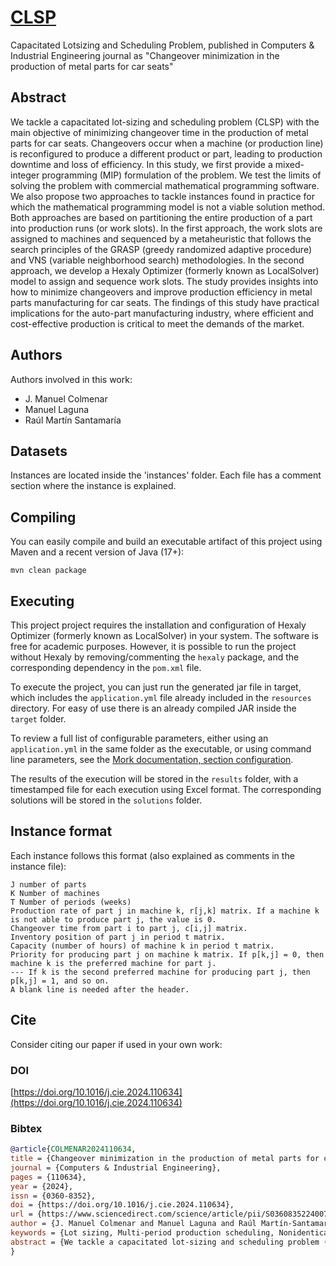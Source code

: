 # [CLSP](https://doi.org/10.1016/j.cie.2024.110634)
Capacitated Lotsizing and Scheduling Problem, published in Computers & Industrial Engineering journal as "Changeover minimization in the production of metal parts for car seats"


## Abstract
We tackle a capacitated lot-sizing and scheduling problem (CLSP) with the main objective of minimizing changeover time in the production of metal parts for car seats. Changeovers occur when a machine (or production line) is reconfigured to produce a different product or part, leading to production downtime and loss of efficiency. In this study, we first provide a mixed-integer programming (MIP) formulation of the problem. We test the limits of solving the problem with commercial mathematical programming software. We also propose two approaches to tackle instances found in practice for which the mathematical programming model is not a viable solution method. Both approaches are based on partitioning the entire production of a part into production runs (or work slots). In the first approach, the work slots are assigned to machines and sequenced by a metaheuristic that follows the search principles of the GRASP (greedy randomized adaptive procedure) and VNS (variable neighborhood search) methodologies. In the second approach, we develop a Hexaly Optimizer (formerly known as LocalSolver) model to assign and sequence work slots. The study provides insights into how to minimize changeovers and improve production efficiency in metal parts manufacturing for car seats. The findings of this study have practical implications for the auto-part manufacturing industry, where efficient and cost-effective production is critical to meet the demands of the market.

## Authors
Authors involved in this work:
- J. Manuel Colmenar
- Manuel Laguna
- Raúl Martín Santamaría

## Datasets
Instances are located inside the 'instances' folder. Each file has a comment section where the instance is explained.

## Compiling

You can easily compile and build an executable artifact of this project using Maven and a recent version of Java (17+):
```text
mvn clean package
```

## Executing

This project project requires the installation and configuration of Hexaly Optimizer (formerly known as LocalSolver) in your system. The software is free for academic purposes. However, it is possible to run the project without Hexaly by removing/commenting the ```hexaly``` package, and the corresponding dependency in the ```pom.xml``` file. 

To execute the project, you can just run the generated jar file in target, which includes the ```application.yml``` file already included in the ```resources``` directory. For easy of use there is an already compiled JAR inside the ```target``` folder.

To review a full list of configurable parameters, either using an ```application.yml``` in the same folder as the executable, or using command line parameters, see the [Mork documentation, section configuration](https://docs.mork-optimization.com/en/latest/features/config/).

The results of the execution will be stored in the ```results``` folder, with a timestamped file for each execution using Excel format. The corresponding solutions will be stored in the ```solutions``` folder.

## Instance format

Each instance follows this format (also explained as comments in the instance file):

```
J number of parts
K Number of machines
T Number of periods (weeks)
Production rate of part j in machine k, r[j,k] matrix. If a machine k is not able to produce part j, the value is 0.
Changeover time from part i to part j, c[i,j] matrix.
Inventory position of part j in period t matrix.
Capacity (number of hours) of machine k in period t matrix.
Priority for producing part j on machine k matrix. If p[k,j] = 0, then machine k is the preferred machine for part j.
--- If k is the second preferred machine for producing part j, then p[k,j] = 1, and so on.
A blank line is needed after the header.
```

## Cite

Consider citing our paper if used in your own work:

### DOI
[https://doi.org/10.1016/j.cie.2024.110634](https://doi.org/10.1016/j.cie.2024.110634)

### Bibtex
```bibtex
@article{COLMENAR2024110634,
title = {Changeover minimization in the production of metal parts for car seats},
journal = {Computers & Industrial Engineering},
pages = {110634},
year = {2024},
issn = {0360-8352},
doi = {https://doi.org/10.1016/j.cie.2024.110634},
url = {https://www.sciencedirect.com/science/article/pii/S0360835224007563},
author = {J. Manuel Colmenar and Manuel Laguna and Raúl Martín-Santamaría},
keywords = {Lot sizing, Multi-period production scheduling, Nonidentical parallel machines, Metaheuristic optimization},
abstract = {We tackle a capacitated lot-sizing and scheduling problem (CLSP) with the main objective of minimizing changeover time in the production of metal parts for car seats. Changeovers occur when a machine (or production line) is reconfigured to produce a different product or part, leading to production downtime and loss of efficiency. In this study, we first provide a mixed-integer programming (MIP) formulation of the problem. We test the limits of solving the problem with commercial mathematical programming software. We also propose two approaches to tackle instances found in practice for which the mathematical programming model is not a viable solution method. Both approaches are based on partitioning the entire production of a part into production runs (or work slots). In the first approach, the work slots are assigned to machines and sequenced by a metaheuristic that follows the search principles of the GRASP (greedy randomized adaptive procedure) and VNS (variable neighborhood search) methodologies. In the second approach, we develop a Hexaly Optimizer (formerly known as LocalSolver) model to assign and sequence work slots. The study provides insights into how to minimize changeovers and improve production efficiency in metal parts manufacturing for car seats. The findings of this study have practical implications for the auto-part manufacturing industry, where efficient and cost-effective production is critical to meet the demands of the market.}
}
```
